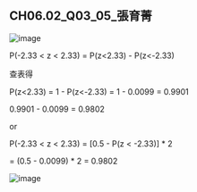 ## CH06.02_Q03_05_張育菁 

![image](https://github.com/user-attachments/assets/6990b1cc-526c-4214-9825-861179c208c7)


P(-2.33 < z < 2.33) = P(z<2.33) - P(z<-2.33)

查表得

P(z<2.33) = 1 - P(z<-2.33) = 1 - 0.0099 = 0.9901

0.9901 - 0.0099 = 0.9802

or

P(-2.33 < z < 2.33) 
= [0.5 - P(z < -2.33)] * 2 

= (0.5 - 0.0099) * 2 = 0.9802


![image](https://github.com/user-attachments/assets/d402be82-a44e-4c57-a33a-56e8495751ab)
